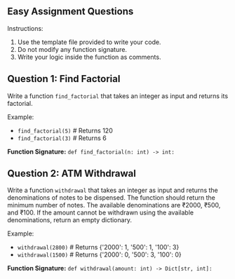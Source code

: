 ## Easy Assignment Questions
Instructions:

1. Use the template file provided to write your code.
2. Do not modify any function signature.
3. Write your logic inside the function as comments.


## Question 1: Find Factorial
Write a function `find_factorial` that takes an integer as input and returns its factorial.

Example:
- `find_factorial(5)`  # Returns 120
- `find_factorial(3)`  # Returns 6

**Function Signature:** `def find_factorial(n: int) -> int:`

## Question 2: ATM Withdrawal 
Write a function `withdrawal` that takes an integer as input and returns the denominations of notes to be dispensed. The function should return the minimum number of notes. The available denominations are ₹2000, ₹500, and ₹100.
If the amount cannot be withdrawn using the available denominations, return an empty dictionary.

Example:
- `withdrawal(2800)`  # Returns {'2000': 1, '500': 1, '100': 3}
- `withdrawal(1500)`  # Returns {'2000': 0, '500': 3, '100': 0}

**Function Signature:** `def withdrawal(amount: int) -> Dict[str, int]:`

